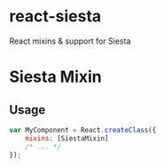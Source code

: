 react-siesta
============

React mixins &amp; support for Siesta

# Siesta Mixin

## Usage

```js
var MyComponent = React.createClass({
    mixins: [SiestaMixin]
    /* ... */
});
```
